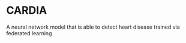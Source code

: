 # CARDIA
A neural network model that is able to detect heart disease trained via federated learning
